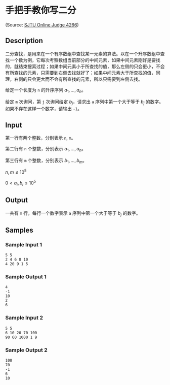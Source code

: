 # 手把手教你写二分

(Source: [SJTU Online Judge 4266](https://acm.sjtu.edu.cn/OnlineJudge/problem/4266))

## Description
二分查找，是用来在一个有序数组中查找某一元素的算法。以在一个升序数组中查找一个数为例，它每次考察数组当前部分的中间元素，如果中间元素刚好是要找的，就结束搜索过程；如果中间元素小于所查找的值，那么左侧的只会更小，不会有所查找的元素，只需要到右侧去找就好了；如果中间元素大于所查找的值，同理，右侧的只会更大而不会有所查找的元素，所以只需要到左侧去找。

给定一个长度为 `n` 的升序序列 $a_1, ..., a_n$。

给定 `m` 次询问，第 `j` 次询问给定 $b_j$，请求出 `a` 序列中第一个大于等于 $b_j$ 的数字。如果不存在这样一个数字，请输出 `-1`。

## Input
第一行有两个整数，分别表示 `n`, `m`。

第二行有 `n` 个整数，分别表示 $a_1, ..., a_n$。

第三行有 `m` 个整数，分别表示 $b_1, ..., b_m$。

$n, m \leq 10^5$

$0 < a_i, b_i \leq 10^5$

## Output
一共有 `m` 行，每行一个数字表示 `a` 序列中第一个大于等于 $b_j$ 的数字。

## Samples
### Sample Input 1
```
5 5
2 4 6 8 10
4 20 9 1 5
```

### Sample Output 1
```
4
-1
10
2
6
```

### Sample Input 2
```
5 5
6 10 20 70 100
90 60 1000 1 9
```

### Sample Output 2
```
100
70
-1
6
10
```